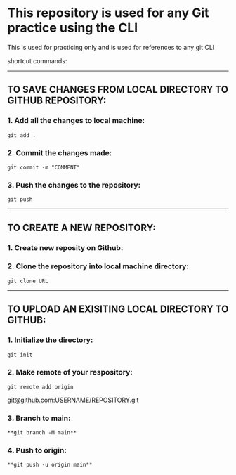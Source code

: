 # This repository is used for any Git practice using the CLI

This is used for practicing only and is used for references to any git 
CLI
 
shortcut commands:

-------------------------
## TO SAVE CHANGES FROM LOCAL DIRECTORY TO GITHUB REPOSITORY: 

### 1. Add all the changes to local machine:
	git add .  

### 2. Commit the changes made: 
	git commit -m "COMMENT"

### 3. Push the changes to the repository: 
	git push

---------------------------
## TO CREATE A NEW REPOSITORY:


### 1. Create new reposity on Github:

### 2. Clone the repository into local machine directory: 
	git clone URL


-----------------------------
## TO UPLOAD AN EXISITING LOCAL  DIRECTORY TO GITHUB:

### 1. Initialize the directory: 
	git init

### 2. Make remote of your respository: 
	git remote add origin 
git@github.com:USERNAME/REPOSITORY.git

### 3. Branch to main:
	**git branch -M main**

### 4. Push to origin:
	**git push -u origin main**
